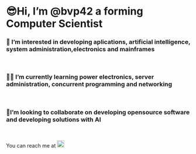 <!DOCTYPE html>
<html lang="en">
  <h1>😎Hi, I’m @bvp42 a forming Computer Scientist</h1>
    <body>
      <p>
           <h3>👀 I’m interested in developing aplications, artificial intelligence, system administration,electronics and mainframes</h3><br>
           <h3>🕵️‍♂️ I’m currently learning power electronics, server administration, concurrent programming and networking</h3><br>
           <h3>🎇I’m looking to collaborate on developing opensource software and developing solutions with AI</h3><br> 
      </p>
  You can reach me at 
        <a href="https://www.linkedin.com/in/brandon-v-9570a514a"><img src="https://techcrunch.com/wp-content/uploads/2014/02/linkedin_logo.png?w=1390&crop=1" width=20px heigth=20px></a>
    </body>
</html>
